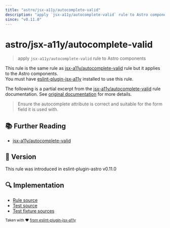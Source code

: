 ```yaml
---
title: "astro/jsx-a11y/autocomplete-valid"
description: "apply `jsx-a11y/autocomplete-valid` rule to Astro components"
since: "v0.11.0"
---
```


# astro/jsx-a11y/autocomplete-valid

> apply `jsx-a11y/autocomplete-valid` rule to Astro components

This rule is the same rule as [jsx-a11y/autocomplete-valid] rule but it applies to the Astro components.  
You must have [eslint-plugin-jsx-a11y] installed to use this rule.

[eslint-plugin-jsx-a11y]: https://github.com/jsx-eslint/eslint-plugin-jsx-a11y
[jsx-a11y/autocomplete-valid]: https://github.com/jsx-eslint/eslint-plugin-jsx-a11y/tree/HEAD/docs/rules/autocomplete-valid.md

The following is a partial excerpt from the [jsx-a11y/autocomplete-valid] rule documentation. See [original documentation][jsx-a11y/autocomplete-valid] for more details.

> Ensure the autocomplete attribute is correct and suitable for the form field it is used with.

## 📚 Further Reading

- [jsx-a11y/autocomplete-valid]

## 🚀 Version

This rule was introduced in eslint-plugin-astro v0.11.0

## 🔍 Implementation

- [Rule source](https://github.com/ota-meshi/eslint-plugin-astro/blob/main/src/rules/jsx-a11y/autocomplete-valid.ts)
- [Test source](https://github.com/ota-meshi/eslint-plugin-astro/blob/main/tests/src/rules/jsx-a11y/autocomplete-valid.ts)
- [Test fixture sources](https://github.com/ota-meshi/eslint-plugin-astro/tree/main/tests/fixtures/rules/jsx-a11y/autocomplete-valid)

<sup>Taken with ❤️ [from eslint-plugin-jsx-a11y](https://github.com/jsx-eslint/eslint-plugin-jsx-a11y/tree/HEAD/docs/rules/autocomplete-valid.md)</sup>
